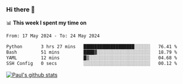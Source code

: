### Hi there 👋

📊 **This week I spent my time on**
<!--START_SECTION:waka-->

```txt
From: 17 May 2024 - To: 24 May 2024

Python       3 hrs 27 mins   ███████████████████░░░░░░   76.41 %
Bash         51 mins         ████▓░░░░░░░░░░░░░░░░░░░░   18.79 %
YAML         12 mins         █▒░░░░░░░░░░░░░░░░░░░░░░░   04.68 %
SSH Config   0 secs          ░░░░░░░░░░░░░░░░░░░░░░░░░   00.12 %
```

<!--END_SECTION:waka-->


[![Paul's github stats](https://github-readme-stats.vercel.app/api?username=mickeyouyou&theme=dracula&show_icons=true)](https://github.com/anuraghazra/github-readme-stats)

